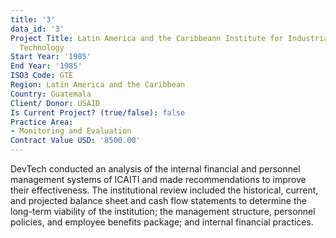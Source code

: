 ```yaml
---
title: '3'
data_id: '3'
Project Title: Latin America and the Caribbeann Institute for Industrial Research
  Technology
Start Year: '1985'
End Year: '1985'
ISO3 Code: GTE
Region: Latin America and the Caribbean
Country: Guatemala
Client/ Donor: USAID
Is Current Project? (true/false): false
Practice Area:
- Monitoring and Evaluation
Contract Value USD: '8500.00'
---
```


DevTech conducted an analysis of the internal financial and personnel management systems of ICAITI and made recommendations to improve their effectiveness. The institutional review included the historical, current, and projected balance sheet and cash flow statements to determine the long-term viability of the institution; the management structure, personnel policies, and employee benefits package; and internal financial practices.